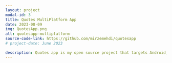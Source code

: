 ```yaml
---
layout: project
modal-id: 3
title: Quotes MultiPlatform App
date: 2023-08-09
img: QuotesApp.png
alt: quotesapp-multiplatform
source-code-link: https://github.com/mirzemehdi/quotesapp
# project-date: June 2023

description: Quotes app is my open source project that targets Android, iOS and Desktop platforms, and is developed using Kotlin Multiplatform, JetBrains Compose Multiplatform, App Modularization, Clean Architecture and other Jetpack Components and multiplatform libraries. Project is developed in TDD (Test Driven Development) style by writing Unit and UI tests.
---
```

